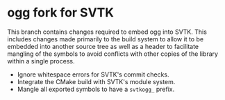 # ogg fork for SVTK

This branch contains changes required to embed ogg into SVTK. This
includes changes made primarily to the build system to allow it to be embedded
into another source tree as well as a header to facilitate mangling of the
symbols to avoid conflicts with other copies of the library within a single
process.

  * Ignore whitespace errors for SVTK's commit checks.
  * Integrate the CMake build with SVTK's module system.
  * Mangle all exported symbols to have a `svtkogg_` prefix.
